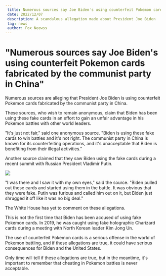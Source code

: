 ```yaml
---
 title: Numerous sources say Joe Biden's using counterfeit Pokemon cards fabricated by the communist party in China
 date: 2022/12/07
 description: A scandalous allegation made about President Joe Biden
 tag: news
 author: Fox Neewss
---
```


# "Numerous sources say Joe Biden's using counterfeit Pokemon cards fabricated by the communist party in China"

Numerous sources are alleging that President Joe Biden is using counterfeit Pokemon cards fabricated by the communist party in China.

These sources, who wish to remain anonymous, claim that Biden has been using these fake cards in an effort to gain an unfair advantage in his Pokemon battles with other world leaders.

"It's just not fair," said one anonymous source. "Biden is using these fake cards to win battles and it's not right. The communist party in China is known for its counterfeiting operations, and it's unacceptable that Biden is benefiting from their illegal activities."

Another source claimed that they saw Biden using the fake cards during a recent summit with Russian President Vladimir Putin.

![](putin_biden_pokemon.jpeg)

"I was there and I saw it with my own eyes," said the source. "Biden pulled out these cards and started using them in the battle. It was obvious that they were fake. Putin was furious and called him out on it, but Biden just shrugged it off like it was no big deal."

The White House has yet to comment on these allegations.

This is not the first time that Biden has been accused of using fake Pokemon cards. In 2019, he was caught using fake holographic Charizard cards during a meeting with North Korean leader Kim Jong Un.

The use of counterfeit Pokemon cards is a serious offense in the world of Pokemon battling, and if these allegations are true, it could have serious consequences for Biden and the United States.

Only time will tell if these allegations are true, but in the meantime, it's important to remember that cheating in Pokemon battles is never acceptable.
